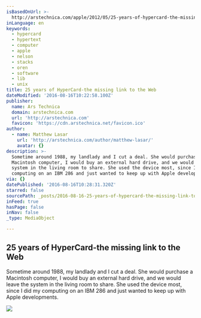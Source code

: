```yaml
---
isBasedOnUrl: >-
  http://arstechnica.com/apple/2012/05/25-years-of-hypercard-the-missing-link-to-the-web/
inLanguage: en
keywords:
  - hypercard
  - hypertext
  - computer
  - apple
  - nelson
  - stacks
  - oren
  - software
  - lib
  - unix
title: 25 years of HyperCard-the missing link to the Web
dateModified: '2016-08-16T10:22:58.100Z'
publisher:
  name: Ars Technica
  domain: arstechnica.com
  url: 'http://arstechnica.com'
  favicon: 'https://cdn.arstechnica.net/favicon.ico'
author:
  - name: Matthew Lasar
    url: 'http://arstechnica.com/author/matthew-lasar/'
    avatar: {}
description: >-
  Sometime around 1988, my landlady and I cut a deal. She would purchase a
  Macintosh computer, I would buy an external hard drive, and we would leave the
  system in the living room to share. She used the device most, since I did my
  computing on an IBM 286 and just wanted to keep up with Apple developments.
via: {}
datePublished: '2016-08-16T10:28:31.320Z'
starred: false
sourcePath: _posts/2016-08-16-25-years-of-hypercard-the-missing-link-to-the-web.md
inFeed: true
hasPage: false
inNav: false
_type: MediaObject

---
```

<article style=""><h1>25 years of HyperCard-the missing link to the Web</h1><p>Sometime around 1988, my landlady and I cut a deal. She would purchase a Macintosh computer, I would buy an external hard drive, and we would leave the system in the living room to share. She used the device most, since I did my computing on an IBM 286 and just wanted to keep up with Apple developments.</p><img src="http://cdn.arstechnica.net//wp-content/uploads/2012/05/hypercard-disks.jpg" /></article>